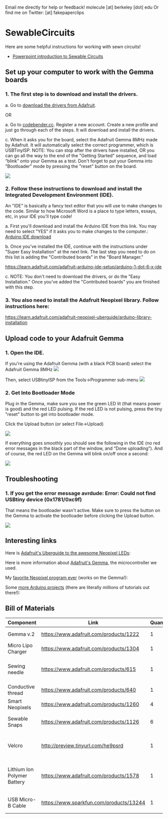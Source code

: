 Email me directly for help or feedback! molecule [at] berkeley [dot] edu
Or find me on Twitter: [at] fakepaperclips

# SewableCircuits

Here are some helpful instructions for working with sewn circuits!
* [Powerpoint introduction to Sewable Circuits](https://docs.google.com/presentation/d/14p3HbcLUWE8E2FS8ceg57LK_pjIwFioKY8-eXRUtqXw/edit?usp=sharing)

## Set up your computer to work with the Gemma boards
### 1. The first step is to download and install the drivers.

a. Go to [download the drivers from Adafruit](https://learn.adafruit.com/adafruit-arduino-ide-setup/windows-setup).

OR

a. Go to [codebender.cc](Codebender.cc). Register a new account. Create a new profile and just go through each of the steps. It will download and install the drivers.

c. When it asks you for the board, select the Adafruit Gemma 8MHz made by Adafruit. It will 
automatically select the correct programmer, which is USBTinyISP. NOTE: You can stop after the drivers
have installed, OR you can go all the way to the end of the "Getting Started" sequence, and load 
“blink” onto your Gemma as a test. Don't forget to put your Gemma into "Bootloader" mode by pressing
the "reset" button on the board.

<img style="float: center;" src="http://i.imgur.com/S5buZln.png">

### 2. Follow these instructions to download and install the Integrated Development Environment (IDE). 

An "IDE" is basically a fancy text editor that you will use to make changes to the code. Similar to how Microsoft Word is a place to type letters, essays, etc, in your IDE you'll type code!

a. First you'll download and install the Arduino IDE from this link. You may need to select "YES" if it asks you to make changes to the computer.:
[Arduino IDE download](https://www.arduino.cc/en/Main/Software)

b. Once you've installed the IDE, continue with the instructions under "Super Easy Installation" at the next link. The last step you need to do on this list is adding the "Contributed boards" in the "Board Manager." 

https://learn.adafruit.com/adafruit-arduino-ide-setup/arduino-1-dot-6-x-ide

c. NOTE: You don't need to download the drivers, or do the "Easy Installation." 
Once you've added the "Contributed boards" you are finished with this step.

### 3. You also need to install the Adafruit Neopixel library. Follow instructions here:
https://learn.adafruit.com/adafruit-neopixel-uberguide/arduino-library-installation


## Upload code to your Adafruit Gemma
### 1. Open the IDE. 
If you're using the Adafruit Gemma (with a black PCB board) select the Adafruit Gemma 8MHz
<img style="float: center;" src="http://i.imgur.com/3GkGfS3.gif">

Then, select USBtinyISP from the Tools->Programmer sub-menu
<img style="float: center;" src="http://i.imgur.com/Xevq4UI.gif">

### 2. Get Into Bootloader Mode
Plug in the Gemma, make sure you see the green LED lit (that means power is good) 
and the red LED pulsing. If the red LED is not pulsing, press the tiny "reset" button 
to get into bootloader mode. 

Click the Upload button (or select File->Upload)

<img style="float: center;" src="http://i.imgur.com/5tnWT6L.gif">

If everything goes smoothly you should see the following in the IDE (no red error 
messages in the black part of the window, and “Done uploading”). And of course, 
the red LED on the Gemma will blink on/off once a second:

<img style="float: center;" src="http://i.imgur.com/tG64X0A.gif">

## Troubleshooting
### 1. If you get the error message avrdude: Error: Could not find USBtiny device (0x1781/0xc9f)
That means the bootloader wasn't active. Make sure to press the button on the Gemma to 
activate the bootloader before clicking the Upload button.

<img style="float: center;" src="http://i.imgur.com/L84yl3p.gif">

## Interesting links
Here is [Adafruit's Uberguide to the awesome Neopixel LEDs](https://learn.adafruit.com/adafruit-neopixel-uberguide/overview):

Here is more information about [Adafruit's Gemma](https://learn.adafruit.com/introducing-gemma), the microcontroller we used.

My [favorite Neopixel program ever](https://github.com/molecule/neopixelplasma) (works on the Gemma!):

Some [more Arduino projects](http://www.instructables.com/id/20-Unbelievable-Arduino-Projects/) (there are literally millions of tutorials out there!):


## Bill of Materials
| Component | Link | Quantity  | Cost | Description |
| ------------- | ------------- | ------------- | ------------- | ------------- |
| Gemma v.2  | https://www.adafruit.com/products/1222  | 1  | $9.95 | The microcontroller. For this version we used Adafruit's version of the Gemma |
| Micro Lipo Charger| https://www.adafruit.com/products/1304  | 1  | $5.95 | This is for recharging your LithiumIon battery. |
| Sewing needle | https://www.adafruit.com/products/615 | 1 | $1.95 | You really only need one needle, but they're usually sold in packs. Needles with eye sizes between 3 and 6 work well with the conductive thread. |
| Conductive thread | https://www.adafruit.com/products/640 | 1 | $5.95 | 2-ply thread that connects all of the components. |
| Smart Neopixels | https://www.adafruit.com/products/1260 | 4 | $7.95 | For this project, each person used 3 Neopixels |
| Sewable Snaps | https://www.adafruit.com/products/1126 | 6 | $3.95 | Optional. This is only necessary if you want to be able to remove your Gemma from your project. |
| Velcro | http://preview.tinyurl.com/he9psrd | 1 | $3.78 | Optional. This is to stick to your battery, and to your project, so you can hold the battery in place while you're wearing it, but easily remove it for washing. |
| Lithium Ion Polymer Battery | https://www.adafruit.com/products/1578 | 1 | $7.95 | The 3.7v 500mAh one will keep 3 LEDs lit for about 5 hours. You could also use this 3.7v 100mAh battery which should also last quite a while: https://www.adafruit.com/products/1570 |
| USB Micro-B Cable | https://www.sparkfun.com/products/13244 | 1 | $1.95 | This is used to connect your Gemma to your computer in order to upload the code. |
